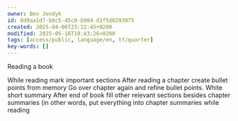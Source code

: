```yaml
---
owner: Ben Jendyk
id: 0d9aa1d7-b0c5-45c0-b904-d1f5d0293975
created: 2025-04-06T23:12:45+0200
modified: 2025-05-16T18:43:26+0200
tags: [access/public, language/en, tf/quarter]
key-words: []
---
```


Reading a book

While reading mark important sections
After reading a chapter create bullet points from memory
Go over chapter again and refine bullet points. White short summary
After end of book fill other relevant sections besides chapter summaries (in other words, put everything into chapter summaries while reading